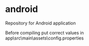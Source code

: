 # android
Repository for Android application

Before compiling put correct values in app\src\main\assets\config.properties
